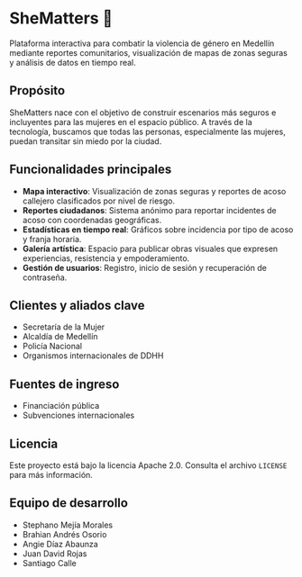 # SheMatters 💜

Plataforma interactiva para combatir la violencia de género en Medellín mediante reportes comunitarios, visualización de mapas de zonas seguras y análisis de datos en tiempo real.

## Propósito

SheMatters nace con el objetivo de construir escenarios más seguros e incluyentes para las mujeres en el espacio público. A través de la tecnología, buscamos que todas las personas, especialmente las mujeres, puedan transitar sin miedo por la ciudad.

## Funcionalidades principales

- **Mapa interactivo**: Visualización de zonas seguras y reportes de acoso callejero clasificados por nivel de riesgo.
- **Reportes ciudadanos**: Sistema anónimo para reportar incidentes de acoso con coordenadas geográficas.
- **Estadísticas en tiempo real**: Gráficos sobre incidencia por tipo de acoso y franja horaria.
- **Galería artística**: Espacio para publicar obras visuales que expresen experiencias, resistencia y empoderamiento.
- **Gestión de usuarios**: Registro, inicio de sesión y recuperación de contraseña.

## Clientes y aliados clave

- Secretaría de la Mujer  
- Alcaldía de Medellín  
- Policía Nacional  
- Organismos internacionales de DDHH

## Fuentes de ingreso

- Financiación pública  
- Subvenciones internacionales

## Licencia

Este proyecto está bajo la licencia Apache 2.0. Consulta el archivo `LICENSE` para más información.

## Equipo de desarrollo

- Stephano Mejía Morales  
- Brahian Andrés Osorio  
- Angie Díaz Abaunza  
- Juan David Rojas  
- Santiago Calle

